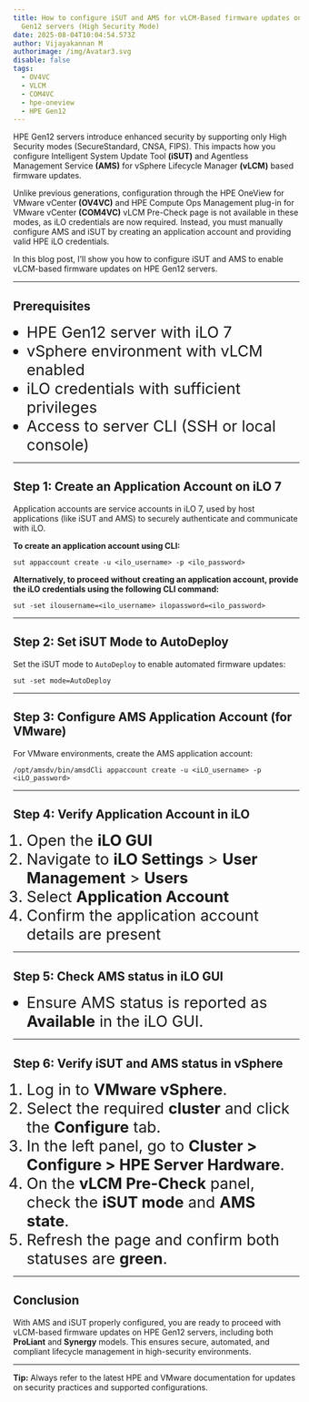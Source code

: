 ```yaml
---
title: How to configure iSUT and AMS for vLCM-Based firmware updates on HPE
  Gen12 servers (High Security Mode)
date: 2025-08-04T10:04:54.573Z
author: Vijayakannan M
authorimage: /img/Avatar3.svg
disable: false
tags:
  - OV4VC
  - VLCM
  - COM4VC
  - hpe-oneview
  - HPE Gen12
---
```

<style> li { font-size: 27px; line-height: 33px; max-width: none; } </style>

HPE Gen12 servers introduce enhanced security by supporting only High Security modes (SecureStandard, CNSA, FIPS). This impacts how you configure Intelligent System Update Tool **(iSUT)** and Agentless Management Service **(AMS)** for vSphere Lifecycle Manager **(vLCM)** based firmware updates. 

Unlike previous generations, configuration through the HPE OneView for VMware vCenter **(OV4VC)** and HPE Compute Ops Management plug-in for VMware vCenter **(COM4VC)** vLCM Pre-Check page is not available in these modes, as iLO credentials are now required. Instead, you must manually configure AMS and iSUT by creating an application account and providing valid HPE iLO credentials.

In this blog post, I’ll show you how to configure iSUT and AMS to enable vLCM-based firmware updates on HPE Gen12 servers.

- - -

## **Prerequisites**

* HPE Gen12 server with iLO 7
* vSphere environment with vLCM enabled
* iLO credentials with sufficient privileges
* Access to server CLI (SSH or local console)

- - -

## **Step 1: Create an Application Account on iLO 7**

Application accounts are service accounts in iLO 7, used by host applications (like iSUT and AMS) to securely authenticate and communicate with iLO.

**To create an application account using CLI:**

```shell
sut appaccount create -u <ilo_username> -p <ilo_password>
```

**Alternatively, to proceed without creating an application account, provide the iLO credentials using the following CLI command:**

```shell
sut -set ilousername=<ilo_username> ilopassword=<ilo_password>
```

- - -

## **Step 2: Set iSUT Mode to AutoDeploy**

Set the iSUT mode to `AutoDeploy` to enable automated firmware updates:

```shell
sut -set mode=AutoDeploy
```

- - -

## **Step 3: Configure AMS Application Account (for VMware)**

For VMware environments, create the AMS application account:

```shell
/opt/amsdv/bin/amsdCli appaccount create -u <iLO_username> -p <iLO_password>
```

- - -

## **Step 4: Verify Application Account in iLO**

1. Open the **iLO GUI**
2. Navigate to **iLO Settings** > **User Management** > **Users**
3. Select **Application Account**
4. Confirm the application account details are present

- - -

## **Step 5: Check AMS status in iLO GUI**

* Ensure AMS status is reported as **Available** in the iLO GUI.

- - -

## **Step 6: Verify iSUT and AMS status in vSphere**

1. Log in to **VMware vSphere**.
2. Select the required **cluster** and click the **Configure** tab.
3. In the left panel, go to **Cluster > Configure > HPE Server Hardware**.
4. On the **vLCM Pre-Check** panel, check the **iSUT mode** and **AMS state**.
5. Refresh the page and confirm both statuses are **green**.

- - -

## **Conclusion**

With AMS and iSUT properly configured, you are ready to proceed with vLCM-based firmware updates on HPE Gen12 servers, including both **ProLiant** and **Synergy** models. This ensures secure, automated, and compliant lifecycle management in high-security environments.

- - -

**Tip:** Always refer to the latest HPE and VMware documentation for updates on security practices and supported configurations.